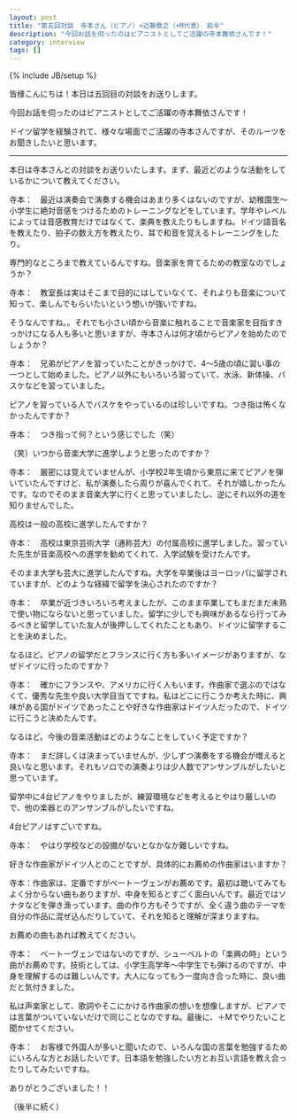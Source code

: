 ```yaml
---
layout: post
title: "第五回対談　寺本さん（ピアノ）×近藤喬之（+M代表）　前半"
description: "今回お話を伺ったのはピアニストとしてご活躍の寺本舞依さんです！"
category: interview
tags: []
---
```

{% include JB/setup %}


皆様こんにちは！本日は五回目の対談をお送りします。

今回お話を伺ったのはピアニストとしてご活躍の寺本舞依さんです！

ドイツ留学を経験されて、様々な場面でご活躍の寺本さんですが、そのルーツをお聞きしたいと思います。

---

<p class="interviewer">本日は寺本さんとの対談をお送りいたします。まず、最近どのような活動をしているかについて教えてください。</p>


寺本：　最近は演奏会で演奏する機会はあまり多くはないのですが、幼稚園生〜小学生に絶対音感をつけるためのトレーニングなどをしています。学年やレベルによっては音感教育だけではなくて、楽典を教えたりもしますね。ドイツ語音名を教えたり、拍子の数え方を教えたり、耳で和音を覚えるトレーニングをしたり。


<p class="interviewer">専門的なところまで教えているんですね。音楽家を育てるための教室なのでしょうか？</p>


寺本：　教室長は実はそこまで目的にはしていなくて、それよりも音楽について知って、楽しんでもらいたいという想いが強いですね。


<p class="interviewer">そうなんですね。。それでも小さい頃から音楽に触れることで音楽家を目指すきっかけになる人も多いと思いますが、寺本さんは何才頃からピアノを始めたのでしょうか？</p>


寺本：　兄弟がピアノを習っていたことがきっかけで、4〜5歳の頃に習い事の一つとして始めました。ピアノ以外にもいろいろ習っていて、水泳、新体操、バスケなどを習っていました。


<p class="interviewer">ピアノを習っている人でバスケをやっているのは珍しいですね。つき指は怖くなかったんですか？</p>


寺本：　つき指って何？という感じでした（笑）


<p class="interviewer">（笑）いつから音楽大学に進学しようと思ったのですか？</p>


寺本：　厳密には覚えていませんが、小学校2年生頃から東京に来てピアノを弾いていたんですけど、私が演奏したら周りが喜んでくれて、それが嬉しかったんです。なのでそのまま音楽大学に行くと思っていましたし、逆にそれ以外の道を知りませんでした。


<p class="interviewer">高校は一般の高校に進学したんですか？</p>


寺本：　高校は東京芸術大学（通称芸大）の付属高校に進学しました。習っていた先生が音楽高校への進学を勧めてくれて、入学試験を受けたんです。


<p class="interviewer">そのまま大学も芸大に進学したんですね。大学を卒業後はヨーロッパに留学されていますが、どのような経緯で留学を決心されたのですか？</p>


寺本：　卒業が近づきいろいろ考えましたが、このまま卒業してもまだまだ未熟で使い物にならないと思っていました。留学に少しでも興味があるなら行ってみるべきと留学していた友人が後押ししてくれたこともあり、ドイツに留学することを決めました。


<p class="interviewer">なるほど。ピアノの留学だとフランスに行く方も多いイメージがありますが、なぜドイツに行ったのですか？</p>


寺本：　確かにフランスや、アメリカに行く人もいます。作曲家で選ぶのではなくて、優秀な先生や良い大学目当てですね。私はどこに行こうか考えた時に、興味がある国がドイツであったことや好きな作曲家はドイツ人だったので、ドイツに行こうと決めたんです。


<p class="interviewer">なるほど。今後の音楽活動はどのようなことをしていく予定ですか？</p>


寺本：　まだ詳しくは決まっていませんが、少しずつ演奏をする機会が増えると良いなと思います。それもソロでの演奏よりは少人数でアンサンブルがしたいと思っています。

留学中に4台ピアノをやりましたが、練習環境などを考えるとやはり厳しいので、他の楽器とのアンサンブルがしたいですね。


<p class="interviewer">4台ピアノはすごいですね。</p>


寺本：　やはり学校などの設備がないとなかなか難しいですね。


<p class="interviewer">好きな作曲家がドイツ人とのことですが、具体的にお薦めの作曲家はいますか？</p>


寺本：作曲家は、定番ですがベートーヴェンがお薦めです。最初は聴いてみてもよく分からない曲もありますが、中身を知るとすごく面白いんです。最近ではソナタなどを弾き漁っています。曲の作り方もそうですが、全く違う曲のテーマを自分の作品に混ぜ込んだりしていて、それを知ると理解が深まりますね。


<p class="interviewer">お薦めの曲もあれば教えてください。</p>


寺本：　ベートーヴェンではないのですが、シューベルトの「楽興の時」という曲がお薦めです。技術としては、小学生高学年〜中学生でも弾けるのですが、中身を理解するのは難しいんです。大人になってもう一度向き合った時に、良い曲だと気付きました。


<p class="interviewer">私は声楽家として、歌詞やそこにかける作曲家の想いを想像しますが、ピアノでは言葉がついていないだけで同じことなのですね。最後に、＋Mでやりたいこと聞かせてください。</p>


寺本：　お客様で外国人が多いと聞いたので、いろんな国の言葉を勉強するためにいろんな方とお話したいです。日本語を勉強したい方とお互い言語を教え合ったりしてみたいですね。


<p class="interviewer">ありがとうございました！！</p>

（後半に続く）